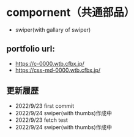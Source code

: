 # compornent（共通部品）

- swiper(with gallary of swiper)

## portfolio url:

- https://c-0000.wtb.cfbx.jp/
- https://css-md-0000.wtb.cfbx.jp/

## 更新履歴

- 2022/9/23 first commit
- 2022/9/24 swiper(with thumbs)作成中
- 2022/9/23 fetch test
- 2022/9/24 swiper(with thumbs)作成中
